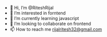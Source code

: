 - 👋 Hi, I’m @RiteshRijal
- 👀 I’m interested in forntend
- 🌱 I’m currently learning javascript
- 💞️ I’m looking to collaborate on frontend
- 📫 How to reach me rijalritesh32@gmail.com

<!---
RiteshRijal/RiteshRijal is a ✨ special ✨ repository because its `README.md` (this file) appears on your GitHub profile.
You can click the Preview link to take a look at your changes.
--->
